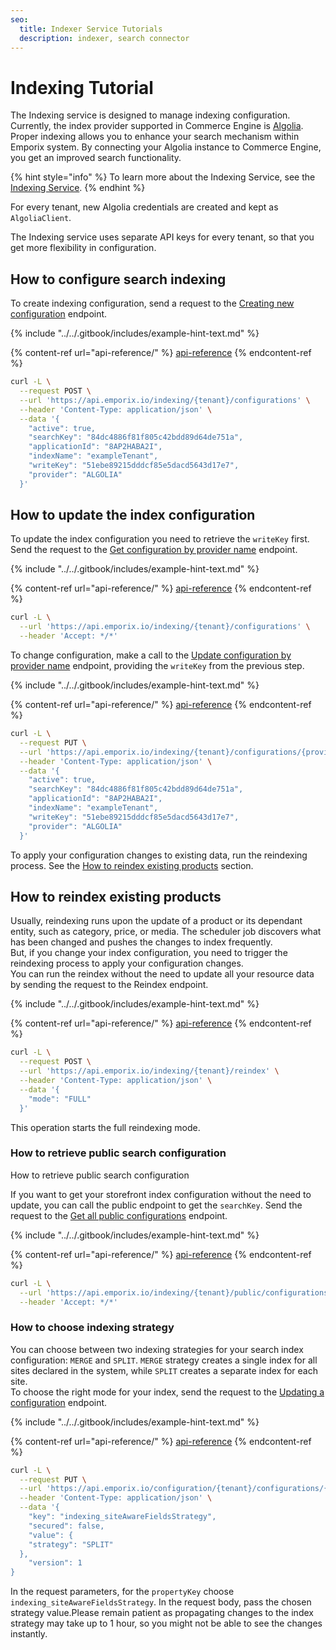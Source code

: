 ```yaml
---
seo:
  title: Indexer Service Tutorials
  description: indexer, search connector
---
```


# Indexing Tutorial

The Indexing service is designed to manage indexing configuration. Currently, the index provider supported in Commerce Engine is [Algolia](https://www.algolia.com/).\
Proper indexing allows you to enhance your search mechanism within Emporix system. By connecting your Algolia instance to Commerce Engine, you get an improved search functionality.

{% hint style="info" %}
To learn more about the Indexing Service, see the [Indexing Service](./).
{% endhint %}

For every tenant, new Algolia credentials are created and kept as `AlgoliaClient`.

The Indexing service uses separate API keys for every tenant, so that you get more flexibility in configuration.

## How to configure search indexing

To create indexing configuration, send a request to the [Creating new configuration](https://emporix.gitbook.io/documentation-portal/api-references/api-guides-and-references/configuration/indexing-service/api-reference/configuration#post-indexing-tenant-configurations) endpoint.

{% include "../../.gitbook/includes/example-hint-text.md" %}

{% content-ref url="api-reference/" %}
[api-reference](api-reference/)
{% endcontent-ref %}

```bash
curl -L \
  --request POST \
  --url 'https://api.emporix.io/indexing/{tenant}/configurations' \
  --header 'Content-Type: application/json' \
  --data '{
    "active": true,
    "searchKey": "84dc4886f81f805c42bdd89d64de751a",
    "applicationId": "8AP2HABA2I",
    "indexName": "exampleTenant",
    "writeKey": "51ebe89215dddcf85e5dacd5643d17e7",
    "provider": "ALGOLIA"
  }'
```

## How to update the index configuration

To update the index configuration you need to retrieve the `writeKey` first.\
Send the request to the [Get configuration by provider name](https://emporix.gitbook.io/documentation-portal/api-references/api-guides-and-references/configuration/indexing-service/api-reference/configuration#get-indexing-tenant-configurations-provider) endpoint.

{% include "../../.gitbook/includes/example-hint-text.md" %}

{% content-ref url="api-reference/" %}
[api-reference](api-reference/)
{% endcontent-ref %}

```bash
curl -L \
  --url 'https://api.emporix.io/indexing/{tenant}/configurations' \
  --header 'Accept: */*'
```

To change configuration, make a call to the [Update configuration by provider name](https://emporix.gitbook.io/documentation-portal/api-references/api-guides-and-references/configuration/indexing-service/api-reference/configuration#put-indexing-tenant-configurations-provider) endpoint, providing the `writeKey` from the previous step.

{% include "../../.gitbook/includes/example-hint-text.md" %}

{% content-ref url="api-reference/" %}
[api-reference](api-reference/)
{% endcontent-ref %}

```bash
curl -L \
  --request PUT \
  --url 'https://api.emporix.io/indexing/{tenant}/configurations/{provider}' \
  --header 'Content-Type: application/json' \
  --data '{
    "active": true,
    "searchKey": "84dc4886f81f805c42bdd89d64de751a",
    "applicationId": "8AP2HABA2I",
    "indexName": "exampleTenant",
    "writeKey": "51ebe89215dddcf85e5dacd5643d17e7",
    "provider": "ALGOLIA"
  }'
```

To apply your configuration changes to existing data, run the reindexing process. See the [How to reindex existing products](indexing.md#how_to_reindex_existing_products) section.

## How to reindex existing products <a href="#how_to_reindex_existing_products" id="how_to_reindex_existing_products"></a>

Usually, reindexing runs upon the update of a product or its dependant entity, such as category, price, or media. The scheduler job discovers what has been changed and pushes the changes to index frequently.\
But, if you change your index configuration, you need to trigger the reindexing process to apply your configuration changes.\
You can run the reindex without the need to update all your resource data by sending the request to the Reindex endpoint.

{% include "../../.gitbook/includes/example-hint-text.md" %}

{% content-ref url="api-reference/" %}
[api-reference](api-reference/)
{% endcontent-ref %}

```bash
curl -L \
  --request POST \
  --url 'https://api.emporix.io/indexing/{tenant}/reindex' \
  --header 'Content-Type: application/json' \
  --data '{
    "mode": "FULL"
  }'
```

This operation starts the full reindexing mode.

### How to retrieve public search configuration

How to retrieve public search configuration

If you want to get your storefront index configuration without the need to update, you can call the public endpoint to get the `searchKey`. Send the request to the [Get all public configurations](https://emporix.gitbook.io/documentation-portal/api-references/api-guides-and-references/configuration/indexing-service/api-reference/public-configuration#get-indexing-tenant-public-configurations) endpoint.

{% include "../../.gitbook/includes/example-hint-text.md" %}

{% content-ref url="api-reference/" %}
[api-reference](api-reference/)
{% endcontent-ref %}

```bash
curl -L \
  --url 'https://api.emporix.io/indexing/{tenant}/public/configurations' \
  --header 'Accept: */*'
```

### How to choose indexing strategy

You can choose between two indexing strategies for your search index configuration: `MERGE` and `SPLIT`. `MERGE` strategy creates a single index for all sites declared in the system, while `SPLIT` creates a separate index for each site.\
To choose the right mode for your index, send the request to the [Updating a configuration](https://emporix.gitbook.io/documentation-portal/api-references/api-guides-and-references/configuration/configuration-service/api-reference/tenant-configurations#put-configuration-tenant-configurations-propertykey) endpoint.

{% include "../../.gitbook/includes/example-hint-text.md" %}

{% content-ref url="api-reference/" %}
[api-reference](api-reference/)
{% endcontent-ref %}

```bash
curl -L \
  --request PUT \
  --url 'https://api.emporix.io/configuration/{tenant}/configurations/{propertyKey}' \
  --header 'Content-Type: application/json' \
  --data '{
    "key": "indexing_siteAwareFieldsStrategy",
    "secured": false,
    "value": {
    "strategy": "SPLIT"
  },
    "version": 1
}
```

In the request parameters, for the `propertyKey` choose `indexing_siteAwareFieldsStrategy`. In the request body, pass the chosen strategy value.Please remain patient as propagating changes to the index strategy may take up to 1 hour, so you might not be able to see the changes instantly.
